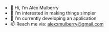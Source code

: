 - 👋 Hi, I’m Alex Mulberry
- 👀 I’m interested in making things simpler
- 🌱 I’m currently developing an application
- 📫 Reach me via: alexxmulberry@gmail.com

<!---
alex-mulberry/alex-mulberry is a ✨ special ✨ repository because its `README.md` (this file) appears on your GitHub profile.
You can click the Preview link to take a look at your changes.
--->
